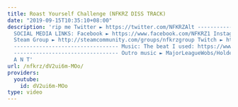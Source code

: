 ```yaml
---
title: Roast Yourself Challenge (NFKRZ DISS TRACK)
date: "2019-09-15T10:35:10+08:00"
description: 'rip me Twitter ► https://twitter.com/NFKRZAlt ---------------------------------
  SOCIAL MEDIA LINKS: Facebook ► https://www.facebook.com/NFKRZ1 Instagram ► https://instagram.com/roman_nfkrz/
  Steam Group ► http://steamcommunity.com/groups/nfkrzgroup Twitch ► http://www.twitch.tv/nfkrz
  --------------------------------- Music: The beat I used: https://www.youtube.com/watch?v=5d4oDTDX_8s
  --------------------------------- Outro music ► MajorLeagueWobs/Holder - D I S T
  A N T'
url: /nfkrz/dV2ui6m-MOo/
providers:
  youtube:
    id: dV2ui6m-MOo
type: video
---
```

